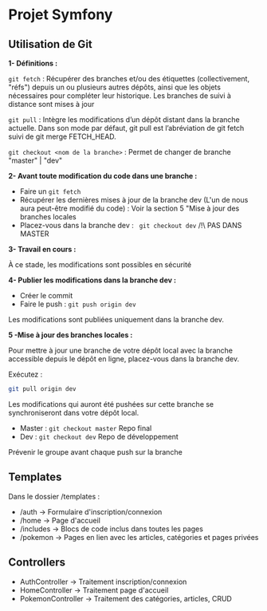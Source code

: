 # Projet Symfony

## Utilisation de Git

**1- Définitions :**

``` git fetch ``` : Récupérer des branches et/ou des étiquettes (collectivement, "réfs") depuis un ou plusieurs autres dépôts, ainsi que les objets nécessaires pour compléter leur historique. Les branches de suivi à distance sont mises à jour

``` git pull ``` : Intègre les modifications d’un dépôt distant dans la branche actuelle. Dans son mode par défaut, git pull est l’abréviation de git fetch suivi de git merge FETCH_HEAD.

``` git checkout <nom de la branche> ``` : Permet de changer de branche "master" | "dev"

**2- Avant toute modification du code dans une branche :**

- Faire un ```git fetch```
- Récupérer les dernières mises à jour de la branche dev (L'un de nous aura peut-être modifié du code) : Voir la section 5 "Mise à jour des branches locales
- Placez-vous dans la branche dev : ``` git checkout dev``` /!\ PAS DANS MASTER

**3- Travail en cours :**

À ce stade, les modifications sont possibles en sécurité

**4- Publier les modifications dans la branche dev :**

- Créer le commit
- Faire le push : ``` git push origin dev ```

Les modifications sont publiées uniquement dans la branche dev.
 
**5 -Mise à jour des branches locales :**

Pour mettre à jour une branche de votre dépôt local avec la branche accessible depuis le dépôt en ligne, placez-vous dans la branche dev.

Exécutez :

```bash
git pull origin dev
```

Les modifications qui auront été pushées sur cette branche se synchroniseront dans votre dépôt local.

- Master : ``` git checkout master ``` Repo final
- Dev : ``` git checkout dev ``` Repo de développement

Prévenir le groupe avant chaque push sur la branche

## Templates

Dans le dossier /templates :

- /auth -> Formulaire d'inscription/connexion
- /home -> Page d'accueil
- /includes -> Blocs de code inclus dans toutes les pages
- /pokemon -> Pages en lien avec les articles, catégories et pages privées

## Controllers

- AuthController -> Traitement inscription/connexion
- HomeController -> Traitement page d'accueil
- PokemonController -> Traitement des catégories, articles, CRUD